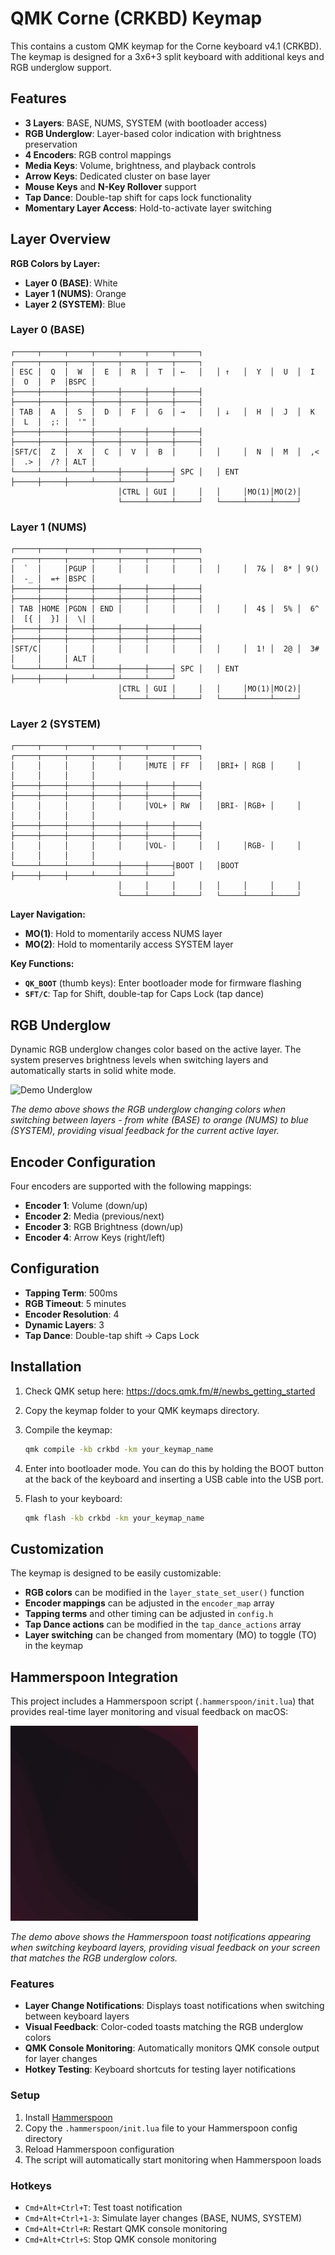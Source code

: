 # QMK Corne (CRKBD) Keymap

This contains a custom QMK keymap for the Corne keyboard v4.1 (CRKBD). The keymap is designed for a 3x6+3 split keyboard with additional keys and RGB underglow support.

## Features

- **3 Layers**: BASE, NUMS, SYSTEM (with bootloader access)
- **RGB Underglow**: Layer-based color indication with brightness preservation
- **4 Encoders**: RGB control mappings
- **Media Keys**: Volume, brightness, and playback controls
- **Arrow Keys**: Dedicated cluster on base layer
- **Mouse Keys** and **N-Key Rollover** support
- **Tap Dance**: Double-tap shift for caps lock functionality
- **Momentary Layer Access**: Hold-to-activate layer switching

## Layer Overview

**RGB Colors by Layer:**
- **Layer 0 (BASE)**: White
- **Layer 1 (NUMS)**: Orange  
- **Layer 2 (SYSTEM)**: Blue

### Layer 0 (BASE)
```
┌─────┬─────┬─────┬─────┬─────┬─────┬─────┐   ┌─────┬─────┬─────┬─────┬─────┬─────┬─────┐
│ ESC │  Q  │  W  │  E  │  R  │  T  │ ←   │   │ ↑   │  Y  │  U  │  I  │  O  │  P  │BSPC │
├─────┼─────┼─────┼─────┼─────┼─────┼─────┤   ├─────┼─────┼─────┼─────┼─────┼─────┼─────┤
│ TAB │  A  │  S  │  D  │  F  │  G  │ →   │   │ ↓   │  H  │  J  │  K  │  L  │  ;: │  '" │
├─────┼─────┼─────┼─────┼─────┼─────┼─────┤   ├─────┼─────┼─────┼─────┼─────┼─────┼─────┤
│SFT/C│  Z  │  X  │  C  │  V  │  B  │     │   │     │  N  │  M  │  ,< │  .> │  /? │ ALT │
└─────┴─────┴─────┴─────┼─────┼─────┤ SPC │   │ ENT ├─────┼─────┼─────┴─────┴─────┴─────┘
                        │CTRL │ GUI │     │   │     │MO(1)│MO(2)│
                        └─────┴─────┴─────┘   └─────┴─────┴─────┘
```

### Layer 1 (NUMS)
```
┌─────┬─────┬─────┬─────┬─────┬─────┬─────┐   ┌─────┬─────┬─────┬─────┬─────┬─────┬─────┐
│  `  │     │PGUP │     │     │     │     │   │     │  7& │  8* │ 9() │  -_ │  =+ │BSPC │
├─────┼─────┼─────┼─────┼─────┼─────┼─────┤   ├─────┼─────┼─────┼─────┼─────┼─────┼─────┤
│ TAB │HOME │PGDN │ END │     │     │     │   │     │  4$ │  5% │  6^ │  [{ │  }] │  \| │
├─────┼─────┼─────┼─────┼─────┼─────┼─────┤   ├─────┼─────┼─────┼─────┼─────┼─────┼─────┤
│SFT/C│     │     │     │     │     │     │   │     │  1! │  2@ │  3# │     │     │ ALT │
└─────┴─────┴─────┴─────┼─────┼─────┤ SPC │   │ ENT ├─────┼─────┼─────┴─────┴─────┴─────┘
                        │CTRL │ GUI │     │   │     │MO(1)│MO(2)│
                        └─────┴─────┴─────┘   └─────┴─────┴─────┘
```

### Layer 2 (SYSTEM)
```
┌─────┬─────┬─────┬─────┬─────┬─────┬─────┐   ┌─────┬─────┬─────┬─────┬─────┬─────┬─────┐
│     │     │     │     │     │MUTE │ FF  │   │BRI+ │ RGB │     │     │     │     │     │
├─────┼─────┼─────┼─────┼─────┼─────┼─────┤   ├─────┼─────┼─────┼─────┼─────┼─────┼─────┤
│     │     │     │     │     │VOL+ │ RW  │   │BRI- │RGB+ │     │     │     │     │     │
├─────┼─────┼─────┼─────┼─────┼─────┼─────┤   ├─────┼─────┼─────┼─────┼─────┼─────┼─────┤
│     │     │     │     │     │VOL- │     │   │     │RGB- │     │     │     │     │     │
└─────┴─────┴─────┴─────┼─────┼─────┤BOOT │   │BOOT ├─────┼─────┼─────┴─────┴─────┴─────┘
                        │     │     │     │   │     │     │     │
                        └─────┴─────┴─────┘   └─────┴─────┴─────┘
```

**Layer Navigation:**
- **MO(1)**: Hold to momentarily access NUMS layer
- **MO(2)**: Hold to momentarily access SYSTEM layer

**Key Functions:**
- **`QK_BOOT`** (thumb keys): Enter bootloader mode for firmware flashing
- **`SFT/C`**: Tap for Shift, double-tap for Caps Lock (tap dance)


## RGB Underglow

Dynamic RGB underglow changes color based on the active layer. The system preserves brightness levels when switching layers and automatically starts in solid white mode.

![Demo Underglow](demo/underglow.gif)

*The demo above shows the RGB underglow changing colors when switching between layers - from white (BASE) to orange (NUMS) to blue (SYSTEM), providing visual feedback for the current active layer.*

## Encoder Configuration

Four encoders are supported with the following mappings:
- **Encoder 1**: Volume (down/up)
- **Encoder 2**: Media (previous/next)
- **Encoder 3**: RGB Brightness (down/up)
- **Encoder 4**: Arrow Keys (right/left)

## Configuration

- **Tapping Term**: 500ms
- **RGB Timeout**: 5 minutes
- **Encoder Resolution**: 4
- **Dynamic Layers**: 3
- **Tap Dance**: Double-tap shift → Caps Lock

## Installation

1. Check QMK setup here: https://docs.qmk.fm/#/newbs_getting_started


2. Copy the keymap folder to your QMK keymaps directory.

3. Compile the keymap:
   ```bash
   qmk compile -kb crkbd -km your_keymap_name
   ```

4. Enter into bootloader mode. You can do this by holding the BOOT button at the back of the keyboard and inserting a USB cable into the USB port.

5. Flash to your keyboard:
   ```bash
   qmk flash -kb crkbd -km your_keymap_name
   ```

## Customization

The keymap is designed to be easily customizable:

- **RGB colors** can be modified in the `layer_state_set_user()` function
- **Encoder mappings** can be adjusted in the `encoder_map` array
- **Tapping terms** and other timing can be adjusted in `config.h`
- **Tap Dance actions** can be modified in the `tap_dance_actions` array
- **Layer switching** can be changed from momentary (MO) to toggle (TO) in the keymap

## Hammerspoon Integration

This project includes a Hammerspoon script (`.hammerspoon/init.lua`) that provides real-time layer monitoring and visual feedback on macOS:

![Hammerspoon Demo](demo/hammerspoon.gif)

*The demo above shows the Hammerspoon toast notifications appearing when switching keyboard layers, providing visual feedback on your screen that matches the RGB underglow colors.*

### Features
- **Layer Change Notifications**: Displays toast notifications when switching between keyboard layers
- **Visual Feedback**: Color-coded toasts matching the RGB underglow colors
- **QMK Console Monitoring**: Automatically monitors QMK console output for layer changes
- **Hotkey Testing**: Keyboard shortcuts for testing layer notifications

### Setup
1. Install [Hammerspoon](https://www.hammerspoon.org/)
2. Copy the `.hammerspoon/init.lua` file to your Hammerspoon config directory
3. Reload Hammerspoon configuration
4. The script will automatically start monitoring when Hammerspoon loads

### Hotkeys
- `Cmd+Alt+Ctrl+T`: Test toast notification
- `Cmd+Alt+Ctrl+1-3`: Simulate layer changes (BASE, NUMS, SYSTEM)
- `Cmd+Alt+Ctrl+R`: Restart QMK console monitoring
- `Cmd+Alt+Ctrl+S`: Stop QMK console monitoring